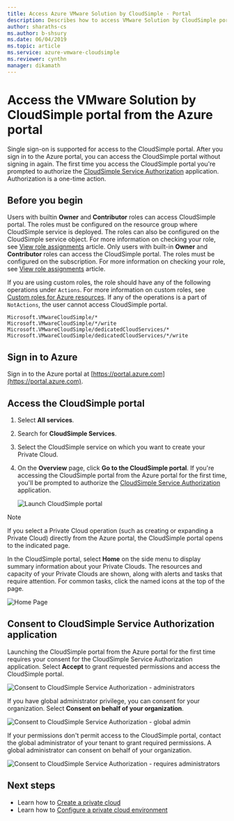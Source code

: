 ```yaml
--- 
title: Access Azure VMware Solution by CloudSimple - Portal 
description: Describes how to access VMware Solution by CloudSimple portal from Azure portal
author: sharaths-cs 
ms.author: b-shsury 
ms.date: 06/04/2019 
ms.topic: article 
ms.service: azure-vmware-cloudsimple 
ms.reviewer: cynthn 
manager: dikamath 
---
```


# Access the VMware Solution by CloudSimple portal from the Azure portal

Single sign-on is supported for access to the CloudSimple portal. After you sign in to the Azure portal, you can access the CloudSimple portal without signing in again. The first time you access the CloudSimple portal you're prompted to authorize the [CloudSimple Service Authorization](#consent-to-cloudsimple-service-authorization-application) application.  Authorization is a one-time action.

## Before you begin

Users with builtin **Owner** and **Contributor** roles can access CloudSimple portal.  The roles must be configured on the resource group where CloudSimple service is deployed.  The roles can also be configured on the CloudSimple service object.  For more information on checking your role, see [View role assignments](../role-based-access-control/check-access.md) article. Only users with built-in **Owner** and **Contributor** roles can access the CloudSimple portal.  The roles must be configured on the subscription.  For more information on checking your role, see [View role assignments](../role-based-access-control/check-access.md) article.

If you are using custom roles, the role should have any of the following operations under ```Actions```.  For more information on custom roles, see [Custom roles for Azure resources](../role-based-access-control/custom-roles.md).  If any of the operations is a part of ```NotActions```, the user cannot access CloudSimple portal.

```
Microsoft.VMwareCloudSimple/*
Microsoft.VMwareCloudSimple/*/write
Microsoft.VMwareCloudSimple/dedicatedCloudServices/*
Microsoft.VMwareCloudSimple/dedicatedCloudServices/*/write
```

## Sign in to Azure

Sign in to the Azure portal at [https://portal.azure.com](https://portal.azure.com).

## Access the CloudSimple portal

1. Select **All services**.

2. Search for **CloudSimple Services**.

3. Select the CloudSimple service on which you want to create your Private Cloud.

4. On the **Overview** page, click **Go to the CloudSimple portal**.  If you're accessing the CloudSimple portal from the Azure portal for the first time, you'll be prompted to authorize the [CloudSimple Service Authorization](#consent-to-cloudsimple-service-authorization-application) application. 

    ![Launch CloudSimple portal](media/launch-cloudsimple-portal.png)

> [!NOTE]
> If you select a Private Cloud operation (such as creating or expanding a Private Cloud) directly from the Azure portal, the CloudSimple portal opens to the indicated page.

In the CloudSimple portal, select **Home** on the side menu to display summary information about your Private Clouds. The resources and capacity of your Private Clouds are shown, along with alerts and tasks that require attention. For common tasks, click the named icons at the top of the page.

![Home Page](media/cloudsimple-portal-home.png)

## Consent to CloudSimple Service Authorization application

Launching the CloudSimple portal from the Azure portal for the first time requires your consent for the CloudSimple Service Authorization application.  Select **Accept** to grant requested permissions and access the CloudSimple portal.

![Consent to CloudSimple Service Authorization - administrators](media/cloudsimple-azure-consent.png)

If you have global administrator privilege, you can consent for your organization.  Select **Consent on behalf of your organization**.

![Consent to CloudSimple Service Authorization - global admin](media/cloudsimple-azure-consent-global-admin.png)

If your permissions don't permit access to the CloudSimple portal, contact the global administrator of your tenant to grant required permissions.  A global administrator can consent on behalf of your organization.

![Consent to CloudSimple Service Authorization - requires administrators](media/cloudsimple-azure-consent-requires-administrator.png)

## Next steps

* Learn how to [Create a private cloud](./create-private-cloud.md)
* Learn how to [Configure a private cloud environment](quickstart-create-private-cloud.md)
